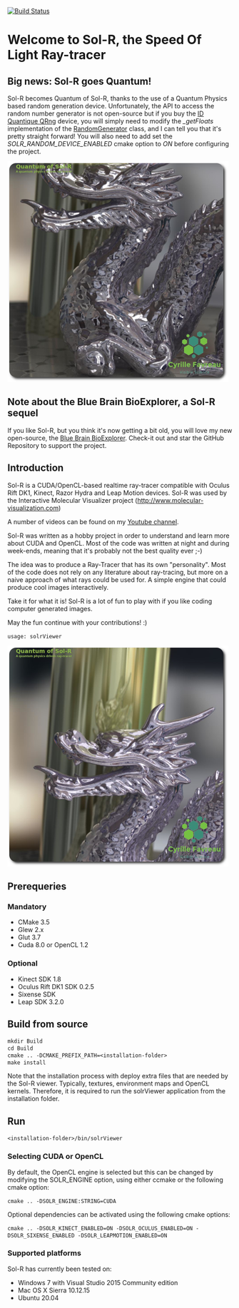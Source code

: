 [![Build Status](https://travis-ci.org/favreau/Sol-R.svg?branch=master)](https://travis-ci.org/favreau/Sol-R)

# Welcome to Sol-R, the Speed Of Light Ray-tracer

## Big news: Sol-R goes Quantum!

Sol-R becomes Quantum of Sol-R, thanks to the use of a Quantum Physics based random generation device. Unfortunately, the API to access the random number generator is not open-source but if you buy the [ID Quantique QRng](https://www.idquantique.com/random-number-generation/overview/) device, you will simply need to modify the *_getFloats* implementation of the [RandomGenerator](./solr/engines/random/RandomGenerator.h) class, and I can tell you that it's pretty straight forward! You will also need to add set the _SOLR_RANDOM_DEVICE_ENABLED_ cmake option to _ON_ before configuring the project.

![Sol-R_001](doc/images/Sol-R_001.png)


## Note about the Blue Brain BioExplorer, a Sol-R sequel

If you like Sol-R, but you think it's now getting a bit old, you will love my new open-source, the [Blue Brain BioExplorer](https://github.com/BlueBrain/BioExplorer). Check-it out and star the GitHub Repository to support the project.

## Introduction
Sol-R is a CUDA/OpenCL-based realtime ray-tracer compatible with Oculus Rift DK1, Kinect, Razor Hydra and Leap Motion devices.
Sol-R was used by the Interactive Molecular Visualizer project (http://www.molecular-visualization.com)

A number of videos can be found on my [Youtube channel](https://www.youtube.com/user/CyrilleOnDrums).

Sol-R was written as a hobby project in order to understand and learn more about CUDA and OpenCL. Most of the code was written at night and during week-ends, meaning that it's probably not the best quality ever ;-)

The idea was to produce a Ray-Tracer that has its own "personality". Most of the code does not rely on any literature about ray-tracing, but more on a naive approach of what rays could be used for. A simple engine that could produce cool images interactively.

Take it for what it is! Sol-R is a lot of fun to play with if you like coding computer generated images.

May the fun continue with your contributions! :)

```
usage: solrViewer
```

![Sol-R_002](doc/images/Sol-R_002.png)


## Prerequeries

### Mandatory
- CMake 3.5
- Glew 2.x
- Glut 3.7
- Cuda 8.0 or OpenCL 1.2

### Optional
- Kinect SDK 1.8
- Oculus Rift DK1 SDK 0.2.5
- Sixense SDK
- Leap SDK 3.2.0

## Build from source
```
mkdir Build
cd Build
cmake .. -DCMAKE_PREFIX_PATH=<installation-folder>
make install
```
Note that the installation process with deploy extra files that are needed by the Sol-R viewer. Typically, textures, environment maps and OpenCL kernels. Therefore, it is required to run the solrViewer application from the installation folder.

## Run
```
<installation-folder>/bin/solrViewer
```

### Selecting CUDA or OpenCL

By default, the OpenCL engine is selected but this can be changed by modifying the SOLR_ENGINE option, using either ccmake or the following cmake option:
```
cmake .. -DSOLR_ENGINE:STRING=CUDA
```

Optional dependencies can be activated using the following cmake options:
```
cmake .. -DSOLR_KINECT_ENABLED=ON -DSOLR_OCULUS_ENABLED=ON -DSOLR_SIXENSE_ENABLED -DSOLR_LEAPMOTION_ENABLED=ON
```

### Supported platforms

Sol-R has currently been tested on:
- Windows 7 with Visual Studio 2015 Community edition
- Mac OS X Sierra 10.12.15
- Ubuntu 20.04
